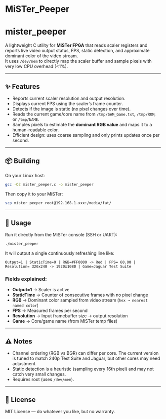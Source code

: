 # MiSTer_Peeper

# mister_peeper

A lightweight C utility for **MiSTer FPGA** that reads scaler registers and reports live video output status, FPS, static detection, and approximate dominant color of the video stream.  
It uses `/dev/mem` to directly map the scaler buffer and sample pixels with very low CPU overhead (<1%).  

---

## ✨ Features
- Reports current scaler resolution and output resolution.  
- Displays current FPS using the scaler’s frame counter.  
- Detects if the image is static (no pixel changes over time).  
- Reads the current game/core name from `/tmp/SAM_Game.txt`, `/tmp/ROM`, or `/tmp/NAME`.  
- Samples pixels to estimate the **dominant RGB value** and maps it to a human-readable color.  
- Efficient design: uses coarse sampling and only prints updates once per second.  

---

## 📦 Building

On your Linux host:  

```bash
gcc -O2 mister_peeper.c -o mister_peeper
```

Then copy it to your MiSTer:  

```bash
scp mister_peeper root@192.168.1.xxx:/media/fat/
```

---

## 🚀 Usage

Run it directly from the MiSTer console (SSH or UART):  

```bash
./mister_peeper
```

It will output a single continuously refreshing line like:

```
Output=1 | StaticTime=0 | RGB=#FF0000 -> Red | FPS= 60.00 | Resolution= 320x240 -> 1920x1080 | Game=Jaguar Test Suite
```

### Fields explained:
- **Output=1** → Scaler is active  
- **StaticTime** → Counter of consecutive frames with no pixel change  
- **RGB** → Dominant color sampled from video stream (`hex → nearest named color`)  
- **FPS** → Measured frames per second  
- **Resolution** → Input framebuffer size → output resolution  
- **Game** → Core/game name (from MiSTer temp files)  

---

## ⚠️ Notes

- Channel ordering (RGB vs BGR) can differ per core. The current version is tuned to match 240p Test Suite and Jaguar, but other cores may need adjustment.  
- Static detection is a heuristic (sampling every 16th pixel) and may not catch very small changes.  
- Requires root (uses `/dev/mem`).  

---

## 📜 License
MIT License — do whatever you like, but no warranty.  
